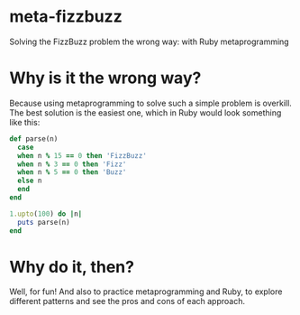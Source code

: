 # meta-fizzbuzz
Solving the FizzBuzz problem the wrong way: with Ruby metaprogramming

# Why is it the wrong way?
Because using metaprogramming to solve such a simple problem is overkill. The
best solution is the easiest one, which in Ruby would look something like this:
```ruby
def parse(n)
  case
  when n % 15 == 0 then 'FizzBuzz'
  when n % 3 == 0 then 'Fizz'
  when n % 5 == 0 then 'Buzz'
  else n
  end
end

1.upto(100) do |n|
  puts parse(n)
end
```
# Why do it, then?
Well, for fun! And also to practice metaprogramming and Ruby, to explore
different patterns and see the pros and cons of each approach.
